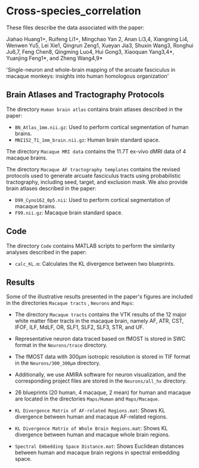 # Cross-species_correlation
These files describe the data associated with the paper:  

Jiahao Huang1+, Ruifeng Li1+, Mingchao Yan 2, Anan Li3,4, Xiangning Li4, Wenwen Yu5, Lei Xie1, Qingrun Zeng1, Xueyan Jia3, Shuxin Wang3, Ronghui Ju6,7, Feng Chen8, Qingming Luo4, Hui Gong3, Xiaoquan Yang3,4*, Yuanjing Feng1*, and Zheng Wang4,9* 

'Single-neuron and whole-brain mapping of the arcuate fasciculus in macaque monkeys: insights into human homologous organization'  

## Brain Atlases and Tractography Protocols  
The directory `Human brain atlas` contains brain atlases described in the paper:  
* `BN_Atlas_1mm.nii.gz`: Used to perform cortical segmentation of human brains.
* `MNI152_T1_1mm_brain.nii.gz`: Human brain standard space.

The directory `Macaque MRI data` contains the 11.7T ex-vivo dMRI data of 4 macaque brains.

The directory `Macaque AF tractography templates` contains the revised protocols used to generate arcuate fasciculus tracts using probabilistic tractography, including seed, target, and exclusion mask. We also provide brain atlases described in the paper:
* `D99_Cyno162_0p5.nii`: Used to perform cortical segmentation of macaque brains.
* `F99.nii.gz`: Macaque brain standard space.

## Code  
The directory `Code` contains MATLAB scripts to perform the similarity analyses described in the paper:  
* `calc_KL.m`: Calculates the KL divergence between two blueprints.

## Results  
Some of the illustrative results presented in the paper's figures are included in the directories `Macaque tracts` , `Neurons` and `Maps`:  
* The directory `Macaque tracts` contains the VTK results of the 12 major white matter fiber tracts in the macaque brain, namely AF, ATR, CST, IFOF, ILF, MdLF, OR, SLF1, SLF2, SLF3, STR, and UF.
  
* Representative neuron data traced based on fMOST is stored in SWC format in the `Neurons/trace` directory.
* The fMOST data with 300μm isotropic resolution is stored in TIF format in the `Neurons/300_300μm` directory.
* Additionally, we use AMIRA software for neuron visualization, and the corresponding project files are stored in the `Neurons/all_hx` directory.

* 26 blueprints (20 human, 4 macaque, 2 mean) for human and macaque are located in the directories `Maps/Human` and `Maps/Macaque`.  
* `KL Divergence Matrix of AF-related Regions.mat`: Shows KL divergence between human and macaque AF-related regions.
* `KL Divergence Matrix of Whole Brain Regions.mat`: Shows KL divergence between human and macaque whole brain regions.
* `Spectral Embedding Space Distance.mat`: Shows Euclidean distances between human and macaque brain regions in spectral embedding space.




